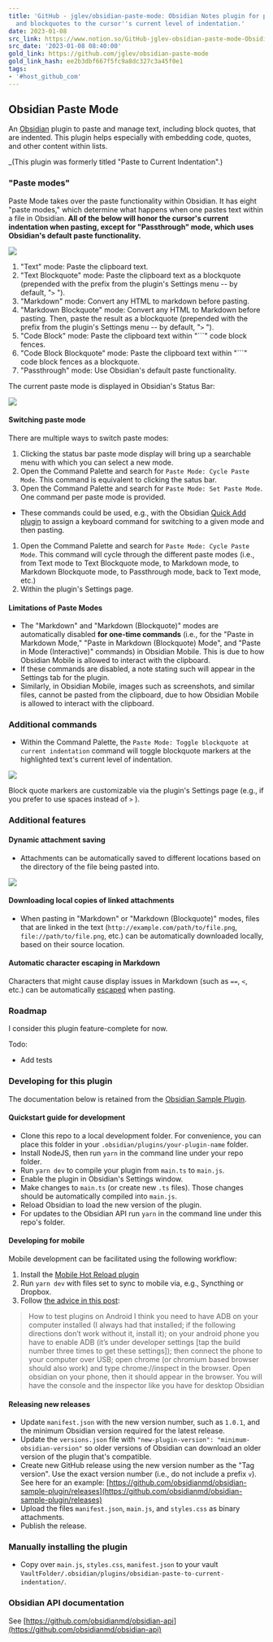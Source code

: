 ```yaml
---
title: 'GitHub - jglev/obsidian-paste-mode: Obsidian Notes plugin for pasting text
  and blockquotes to the cursor''s current level of indentation.'
date: 2023-01-08
src_link: https://www.notion.so/GitHub-jglev-obsidian-paste-mode-Obsidian-Notes-plugin-for-pasting-text-and-blockquotes-to-the-cu-c586fdc1b96a424997771917711abfa1
src_date: '2023-01-08 08:40:00'
gold_link: https://github.com/jglev/obsidian-paste-mode
gold_link_hash: ee2b3dbf667f5fc9a8dc327c3a45f0e1
tags:
- '#host_github_com'
---
```


Obsidian Paste Mode
-------------------


An [Obsidian](https://obsidian.md/) plugin to paste and manage text, including block quotes, that are indented. This plugin helps especially with embedding code, quotes, and other content within lists.


\_(This plugin was formerly titled "Paste to Current Indentation".)


### "Paste modes"


Paste Mode takes over the paste functionality within Obsidian. It has eight "paste modes," which determine what happens when one pastes text within a file in Obsidian. **All of the below will honor the cursor's current indentation when pasting, except for "Passthrough" mode, which uses Obsidian's default paste functionality.**


[![](/jglev/obsidian-paste-mode/raw/main/img/all-paste-modes.gif)](/jglev/obsidian-paste-mode/blob/main/img/all-paste-modes.gif)


1. "Text" mode: Paste the clipboard text.
2. "Text Blockquote" mode: Paste the clipboard text as a blockquote (prepended with the prefix from the plugin's Settings menu -- by default, "`>` ").
3. "Markdown" mode: Convert any HTML to markdown before pasting.
4. "Markdown Blockquote" mode: Convert any HTML to Markdown before pasting. Then, paste the result as a blockquote (prepended with the prefix from the plugin's Settings menu -- by default, "`>` ").
5. "Code Block" mode: Paste the clipboard text within "```" code block fences.
6. "Code Block Blockquote" mode: Paste the clipboard text within "```" code block fences as a blockquote.
7. "Passthrough" mode: Use Obsidian's default paste functionality.


The current paste mode is displayed in Obsidian's Status Bar:


[![](/jglev/obsidian-paste-mode/raw/main/img/status-bar.png)](/jglev/obsidian-paste-mode/blob/main/img/status-bar.png)


#### Switching paste mode


There are multiple ways to switch paste modes:


1. Clicking the status bar paste mode display will bring up a searchable menu with which you can select a new mode.
2. Open the Command Palette and search for `Paste Mode: Cycle Paste Mode`. This command is equivalent to clicking the satus bar.
3. Open the Command Palette and search for `Paste Mode: Set Paste Mode`. One command per paste mode is provided.


* These commands could be used, e.g., with the Obsidian [Quick Add plugin](https://github.com/chhoumann/quickadd/blob/master/docs/Choices/MacroChoice.md) to assign a keyboard command for switching to a given mode and then pasting.


1. Open the Command Palette and search for `Paste Mode: Cycle Paste Mode`. This command will cycle through the different paste modes (i.e., from Text mode to Text Blockquote mode, to Markdown mode, to Markdown Blockquote mode, to Passthrough mode, back to Text mode, etc.)
2. Within the plugin's Settings page.


#### Limitations of Paste Modes


* The "Markdown" and "Markdown (Blockquote)" modes are automatically disabled **for one-time commands** (i.e., for the "Paste in Markdown Mode," "Paste in Markdown (Blockquote) Mode", and "Paste in Mode (Interactive)" commands) in Obsidian Mobile. This is due to how Obsidian Mobile is allowed to interact with the clipboard.
* If these commands are disabled, a note stating such will appear in the Settings tab for the plugin.
* Similarly, in Obsidian Mobile, images such as screenshots, and similar files, cannot be pasted from the clipboard, due to how Obsidian Mobile is allowed to interact with the clipboard.


### Additional commands


* Within the Command Palette, the `Paste Mode: Toggle blockquote at current indentation` command will toggle blockquote markers at the highlighted text's current level of indentation.


[![](/jglev/obsidian-paste-mode/raw/main/img/toggle-blockquote.gif)](/jglev/obsidian-paste-mode/blob/main/img/toggle-blockquote.gif)


Block quote markers are customizable via the plugin's Settings page (e.g., if you prefer to use spaces instead of `>` ).


### Additional features


#### Dynamic attachment saving


* Attachments can be automatically saved to different locations based on the directory of the file being pasted into.


[![](/jglev/obsidian-paste-mode/raw/main/img/attachment_location_overrides.png)](/jglev/obsidian-paste-mode/blob/main/img/attachment_location_overrides.png)


#### Downloading local copies of linked attachments


* When pasting in "Markdown" or "Markdown (Blockquote)" modes, files that are linked in the text (`http://example.com/path/to/file.png`, `file://path/to/file.png`, etc.) can be automatically downloaded locally, based on their source location.


#### Automatic character escaping in Markdown


Characters that might cause display issues in Markdown (such as `==`, `<`, etc.) can be automatically [escaped](https://www.markdownguide.org/basic-syntax/#characters-you-can-escape) when pasting.


### Roadmap


I consider this plugin feature-complete for now.


Todo:


* Add tests


### Developing for this plugin


The documentation below is retained from the [Obsidian Sample Plugin](https://github.com/obsidianmd/obsidian-sample-plugin).


#### Quickstart guide for development


* Clone this repo to a local development folder. For convenience, you can place this folder in your `.obsidian/plugins/your-plugin-name` folder.
* Install NodeJS, then run `yarn` in the command line under your repo folder.
* Run `yarn dev` to compile your plugin from `main.ts` to `main.js`.
* Enable the plugin in Obsidian's Settings window.
* Make changes to `main.ts` (or create new `.ts` files). Those changes should be automatically compiled into `main.js`.
* Reload Obsidian to load the new version of the plugin.
* For updates to the Obsidian API run `yarn` in the command line under this repo's folder.


#### Developing for mobile


Mobile development can be facilitated using the following workflow:


1. Install the [Mobile Hot Reload plugin](https://github.com/pjeby/hot-reload)
2. Run `yarn dev` with files set to sync to mobile via, e.g., Syncthing or Dropbox.
3. Follow [the advice in this post](https://forum.obsidian.md/t/debugging-obsidian-mobile-plugins/20913):

> How to test plugins on Android I think you need to have ADB on your computer installed (I always had that installed; if the following directions don’t work without it, install it); on your android phone you have to enable ADB (it’s under developer settings [tap the build number three times to get these settings]); then connect the phone to your computer over USB; open chrome (or chromium based browser should also work) and type chrome://inspect in the browser. Open obsidian on your phone, then it should appear in the browser. You will have the console and the inspector like you have for desktop Obsidian


#### Releasing new releases


* Update `manifest.json` with the new version number, such as `1.0.1`, and the minimum Obsidian version required for the latest release.
* Update the `versions.json` file with `"new-plugin-version": "minimum-obsidian-version"` so older versions of Obsidian can download an older version of the plugin that's compatible.
* Create new GitHub release using the new version number as the "Tag version". Use the exact version number (i.e., do not include a prefix `v`). See here for an example: [https://github.com/obsidianmd/obsidian-sample-plugin/releases](https://github.com/obsidianmd/obsidian-sample-plugin/releases)
* Upload the files `manifest.json`, `main.js`, and `styles.css` as binary attachments.
* Publish the release.


### Manually installing the plugin


* Copy over `main.js`, `styles.css`, `manifest.json` to your vault `VaultFolder/.obsidian/plugins/obsidian-paste-to-current-indentation/`.


### Obsidian API documentation


See [https://github.com/obsidianmd/obsidian-api](https://github.com/obsidianmd/obsidian-api)